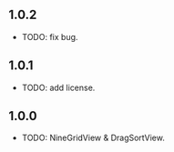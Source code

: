 ## 1.0.2

* TODO: fix bug.

## 1.0.1

* TODO: add license.

## 1.0.0

* TODO: NineGridView & DragSortView.
